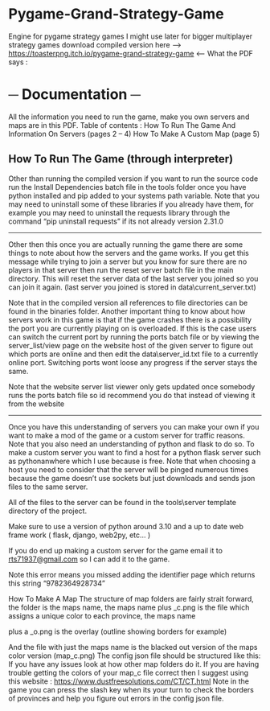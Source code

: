 # Pygame-Grand-Strategy-Game
Engine for pygame strategy games I might use later for bigger multiplayer strategy games
download compiled version here --> https://toasterpng.itch.io/pygame-grand-strategy-game <--
What the PDF says :

# ─ Documentation ─

All the information you need to run the game, make
you own servers and maps are in this PDF.
Table of contents :
How To Run The Game
And Information On Servers (pages 2 – 4)
How To Make A Custom Map (page 5)

## How To Run The Game (through interpreter)

Other than running the compiled version if you want to run
the source code run the Install Dependencies batch file in the
tools folder once you have python installed and pip added to
your systems path variable.
Note that you may need to uninstall some of these libraries if
you already have them, for example you may need to uninstall
the requests library through the command “pip uninstall
requests” if its not already version 2.31.0

________________

Other then this once you are actually running the game there
are some things to note about how the servers and the game
works.
If you get this message while trying to join a server but you
know for sure there are no players in that server then run the
reset server batch file in the main directory.
This will reset the server data
of the last server you joined so you
can join it again.
(last server you joined is stored in
data\current_server.txt)

Note that in the compiled version all references to file
directories can be found in the binaries folder.
Another important thing to know about how servers work in
this game is that if the game crashes there is a possibility the
port you are currently playing on is overloaded.
If this is the case users can switch the current port by running
the ports batch file or by viewing the server_list/view page on
the website host of the given server to figure out which ports
are online and then edit the data\server_id.txt file to a
currently online port.
Switching ports wont loose any progress if the server stays the
same.

Note that the website server list viewer only gets updated once
somebody runs the ports batch file so id recommend you do
that instead of viewing it from the website

________
Once you have this understanding of servers you can
make your own if you want to make a mod of the game or a
custom server for traffic reasons.
Note that you also need an understanding of python and flask
to do so.
To make a custom server you want to find a host for a python
flask server such as pythonanwhere which I use because is
free.
Note that when choosing a host you need to consider that the
server will be pinged numerous times because the game
doesn’t use sockets but just downloads and sends json files to
the same server.

All of the files to the server can be
found in the tools\server template
directory of the project.

Make sure to use a version of python
around 3.10 and a up to date web frame
work ( flask, django, web2py, etc… )

If you do end up making a custom server for the game email it
to rts71937@gmail.com so I can add it to the game.

Note this error means you
missed adding the identifier
page which returns this
string “9782364928734”

How To Make A Map
The structure of map folders are fairly strait forward, the
folder is the maps name, the maps name plus _c.png is the file
which assigns a unique color to each province, the maps name

plus a _o.png is the overlay (outline showing borders for
example)

And the file with just the maps name is the blacked out
version of the maps color version (map_c.png)
The config json file should be structured like this:
If you have any issues look at how other map folders do it.
If you are having trouble getting the colors of your map_c file
correct then I suggest using this website :
https://www.dustfreesolutions.com/CT/CT.html
Note in the game you can
press the slash key when its
your turn to check the
borders of provinces and
help you figure out errors in
the config json file.
